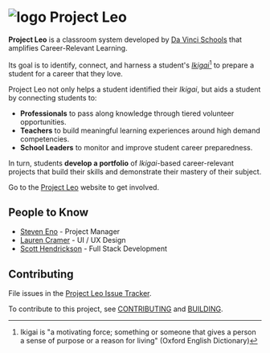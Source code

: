 ![logo](https://www.davincischools.org/wp-content/uploads/2022/01/dvlogo-21B.jpg) Project Leo
===========

**Project Leo** is a classroom system developed by
[Da Vinci Schools](https://www.davincischools.org/) that amplifies Career-Relevant Learning.

Its goal is to identify, connect, and harness a student's
*[Ikigai](https://en.wikipedia.org/wiki/Ikigai)*[^1] to prepare a student for a career that they
love.

Project Leo not only helps a student identified their *Ikigai*, but aids a student by connecting
students to:

* **Professionals** to pass along knowledge through tiered volunteer opportunities.
* **Teachers** to build meaningful learning experiences around high demand competencies.
* **School Leaders** to monitor and improve student career preparedness.

In turn, students **develop a portfolio** of *Ikigai*-based career-relevant projects that build
their skills and demonstrate their mastery of their subject.

Go to the [Project Leo]() website to get involved.

## People to Know

* [Steven Eno](https://github.com/stevenEno) - Project Manager
* [Lauren Cramer](https://www.linkedin.com/in/lrcramer/) - UI / UX Design
* [Scott Hendrickson](https://github.com/sahendrickson) - Full Stack Development

## Contributing

File issues in the [Project Leo Issue Tracker](https://github.com/DaVinciSchools/leo/issues).

To contribute to this project, see [CONTRIBUTING](CONTRIBUTING.md) and [BUILDING](BUILDING.md).

[^1]: Ikigai is "a motivating force; something or someone that gives a person a sense of purpose or
a reason for living" (Oxford English Dictionary)